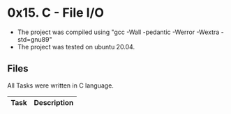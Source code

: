 # 0x15. C - File I/O
* The project was compiled using "gcc -Wall -pedantic -Werror -Wextra -std=gnu89"
* The project was tested on ubuntu 20.04.

## Files
All Tasks were written in C language.

| Task | Description |
| ---- | ----------- |


